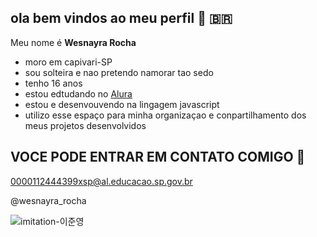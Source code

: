 ## ola bem vindos ao meu perfil  💯 🇧🇷

Meu nome é **Wesnayra Rocha**

- moro em capivari-SP
- sou solteira e nao pretendo namorar tao sedo 
- tenho 16 anos 
- estou edtudando no [Alura](https://www.alura.com.br)
- estou e desenvouvendo na lingagem javascript
- utilizo esse espaço para minha organizaçao e conpartilhamento dos meus projetos desenvolvidos

## VOCE PODE ENTRAR EM CONTATO COMIGO  📧 ##

0000112444399xsp@al.educacao.sp.gov.br

@wesnayra_rocha 




![imitation-이준영](https://github.com/user-attachments/assets/b73afcb6-8463-473c-94a1-5c00d069725f)

